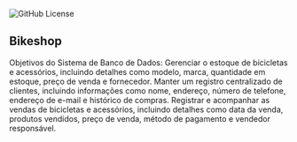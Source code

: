 ![GitHub License](https://img.shields.io/github/license/somadekadane/DBbikeshop)

## Bikeshop
Objetivos do Sistema de Banco de Dados:
Gerenciar o estoque de bicicletas e acessórios, incluindo detalhes como modelo, marca, 
quantidade em estoque, preço de venda e fornecedor.
Manter um registro centralizado de clientes, incluindo informações como nome, endereço, 
número de telefone, endereço de e-mail e histórico de compras.
Registrar e acompanhar as vendas de bicicletas e acessórios, incluindo detalhes como data da 
venda, produtos vendidos, preço de venda, método de pagamento e vendedor responsável.

